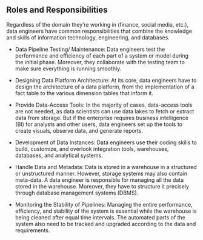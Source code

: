 ## Roles and Responsibilities

Regardless of the domain they’re working in (finance, social media, etc.), data engineers have common responsibilities that combine the knowledge and skills of information technology, engineering, and databases.

- Data Pipeline Testing/ Maintenance: Data engineers test the performance and efficiency of each part of a system or model during the initial phase. Moreover, they collaborate with the testing team to make sure everything is running smoothly.

- Designing Data Platform Architecture: At its core, data engineers have to design the architecture of a data platform, from the implementation of a fact table to the various dimension tables that inform it.

- Provide Data-Access Tools: In the majority of cases, data-access tools are not needed, as data scientists can use data lakes to fetch or extract data from storage. But if the enterprise requires business intelligence (BI) for analysts and other users, data engineers set up the tools to create visuals, observe data, and generate reports.

- Development of Data Instances: Data engineers use their coding skills to build, customize, and overlook integration tools, warehouses, databases, and analytical systems.

- Handle Data and Metadata: Data is stored in a warehouse in a structured or unstructured manner. However, storage systems may also contain meta-data. A data engineer is responsible for managing all the data stored in the warehouse. Moreover, they have to structure it precisely through database management systems (DBMS).

- Monitoring the Stability of Pipelines: Managing the entire performance, efficiency, and stability of the system is essential while the warehouse is being cleaned after equal time intervals. The automated parts of the system also need to be tracked and upgraded according to the data and requirements.